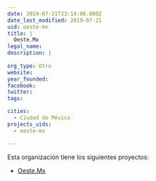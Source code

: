 ```yaml
---
date: 2019-07-21T23:14:06.000Z
date_last_modified: 2019-07-21
uid: oeste-mx
title: |
  Oeste.Mx
legal_name: 
description: |
  
org_type: Otro
website: 
year_founded: 
facebook: 
twitter: 
tags:

cities: 
  - Ciudad de México
projects_uids:
  - oeste-mx

---
```


Esta organización tiene los siguientes proyectos:

- [Oeste.Mx](/proyectos/oeste-mx)
